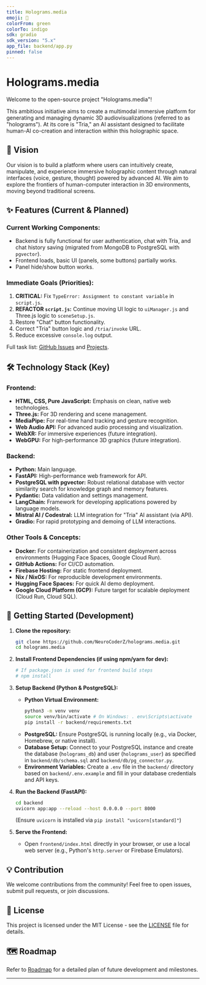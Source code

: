 ```yaml
---
title: Holograms.media
emoji: 🌟
colorFrom: green
colorTo: indigo
sdk: gradio
sdk_version: "5.x"
app_file: backend/app.py
pinned: false
---
```


# Holograms.media

Welcome to the open-source project "Holograms.media"!

This ambitious initiative aims to create a multimodal immersive platform for generating and managing dynamic 3D audiovisualizations (referred to as "holograms"). At its core is "Tria," an AI assistant designed to facilitate human-AI co-creation and interaction within this holographic space.

## 🌟 Vision

Our vision is to build a platform where users can intuitively create, manipulate, and experience immersive holographic content through natural interfaces (voice, gesture, thought) powered by advanced AI. We aim to explore the frontiers of human-computer interaction in 3D environments, moving beyond traditional screens.

## ✨ Features (Current & Planned)

### Current Working Components:

*   Backend is fully functional for user authentication, chat with Tria, and chat history saving (migrated from MongoDB to PostgreSQL with `pgvector`).
*   Frontend loads, basic UI (panels, some buttons) partially works.
*   Panel hide/show button works.

### Immediate Goals (Priorities):

1.  **CRITICAL:** Fix `TypeError: Assignment to constant variable` in `script.js`.
2.  **REFACTOR `script.js`:** Continue moving UI logic to `uiManager.js` and Three.js logic to `sceneSetup.js`.
3.  Restore "Chat" button functionality.
4.  Correct "Tria" button logic and `/tria/invoke` URL.
5.  Reduce excessive `console.log` output.

Full task list: [GitHub Issues](https://github.com/NeuroCoderZ/holograms.media/issues) and [Projects](https://github.com/NeuroCoderZ/holograms.media/projects).

## 🛠 Technology Stack (Key)

### Frontend:

*   **HTML, CSS, Pure JavaScript:** Emphasis on clean, native web technologies.
*   **Three.js:** For 3D rendering and scene management.
*   **MediaPipe:** For real-time hand tracking and gesture recognition.
*   **Web Audio API:** For advanced audio processing and visualization.
*   **WebXR:** For immersive experiences (future integration).
*   **WebGPU:** For high-performance 3D graphics (future integration).

### Backend:

*   **Python:** Main language.
*   **FastAPI:** High-performance web framework for API.
*   **PostgreSQL with pgvector:** Robust relational database with vector similarity search for knowledge graph and memory features.
*   **Pydantic:** Data validation and settings management.
*   **LangChain:** Framework for developing applications powered by language models.
*   **Mistral AI / Codestral:** LLM integration for "Tria" AI assistant (via API).
*   **Gradio:** For rapid prototyping and demoing of LLM interactions.

### Other Tools & Concepts:

*   **Docker:** For containerization and consistent deployment across environments (Hugging Face Spaces, Google Cloud Run).
*   **GitHub Actions:** For CI/CD automation.
*   **Firebase Hosting:** For static frontend deployment.
*   **Nix / NixOS:** For reproducible development environments.
*   **Hugging Face Spaces:** For quick AI demo deployment.
*   **Google Cloud Platform (GCP):** Future target for scalable deployment (Cloud Run, Cloud SQL).

## 🚀 Getting Started (Development)

1.  **Clone the repository:**
    ```bash
    git clone https://github.com/NeuroCoderZ/holograms.media.git
    cd holograms.media
    ```
2.  **Install Frontend Dependencies (if using npm/yarn for dev):**
    ```bash
    # If package.json is used for frontend build steps
    # npm install
    ```
3.  **Setup Backend (Python & PostgreSQL):**
    *   **Python Virtual Environment:**
        ```bash
        python3 -m venv venv
        source venv/bin/activate # On Windows: . env\Scripts\activate
        pip install -r backend/requirements.txt
        ```
    *   **PostgreSQL:** Ensure PostgreSQL is running locally (e.g., via Docker, Homebrew, or native install).
    *   **Database Setup:** Connect to your PostgreSQL instance and create the database (`holograms_db`) and user (`holograms_user`) as specified in `backend/db/schema.sql` and `backend/db/pg_connector.py`.
    *   **Environment Variables:** Create a `.env` file in the `backend/` directory based on `backend/.env.example` and fill in your database credentials and API keys.

4.  **Run the Backend (FastAPI):**
    ```bash
    cd backend
    uvicorn app:app --reload --host 0.0.0.0 --port 8000
    ```
    (Ensure `uvicorn` is installed via `pip install "uvicorn[standard]"`)

5.  **Serve the Frontend:**
    *   Open `frontend/index.html` directly in your browser, or use a local web server (e.g., Python's `http.server` or Firebase Emulators).

## 💡 Contribution

We welcome contributions from the community! Feel free to open issues, submit pull requests, or join discussions.

## 📄 License

This project is licensed under the MIT License - see the [LICENSE](LICENSE) file for details.

## 🗺️ Roadmap

Refer to [Roadmap](docs/00_OVERVIEW_AND_CONTEXT/ROADMAP.md) for a detailed plan of future development and milestones.

---
